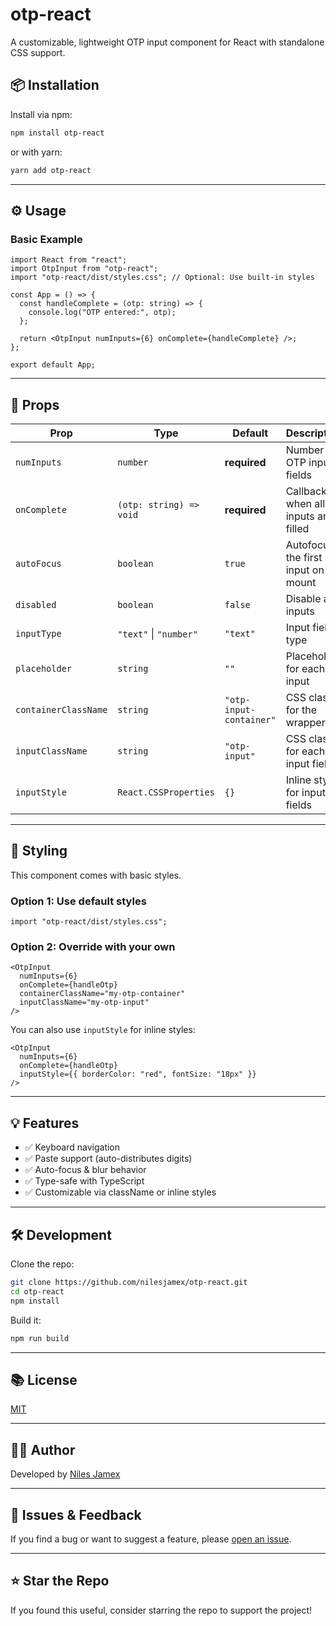 # otp-react

A customizable, lightweight OTP input component for React with standalone CSS
support.

## 📦 Installation

Install via npm:

```bash
npm install otp-react
```

or with yarn:

```bash
yarn add otp-react
```

---

## ⚙️ Usage

### Basic Example

```tsx
import React from "react";
import OtpInput from "otp-react";
import "otp-react/dist/styles.css"; // Optional: Use built-in styles

const App = () => {
  const handleComplete = (otp: string) => {
    console.log("OTP entered:", otp);
  };

  return <OtpInput numInputs={6} onComplete={handleComplete} />;
};

export default App;
```

---

## 🔧 Props

| Prop                 | Type                    | Default                 | Description                         |
| -------------------- | ----------------------- | ----------------------- | ----------------------------------- |
| `numInputs`          | `number`                | **required**            | Number of OTP input fields          |
| `onComplete`         | `(otp: string) => void` | **required**            | Callback when all inputs are filled |
| `autoFocus`          | `boolean`               | `true`                  | Autofocus the first input on mount  |
| `disabled`           | `boolean`               | `false`                 | Disable all inputs                  |
| `inputType`          | `"text"` \| `"number"`  | `"text"`                | Input field type                    |
| `placeholder`        | `string`                | `""`                    | Placeholder for each input          |
| `containerClassName` | `string`                | `"otp-input-container"` | CSS class for the wrapper div       |
| `inputClassName`     | `string`                | `"otp-input"`           | CSS class for each input field      |
| `inputStyle`         | `React.CSSProperties`   | `{}`                    | Inline styles for input fields      |

---

## 🎨 Styling

This component comes with basic styles.

### Option 1: Use default styles

```tsx
import "otp-react/dist/styles.css";
```

### Option 2: Override with your own

```tsx
<OtpInput
  numInputs={6}
  onComplete={handleOtp}
  containerClassName="my-otp-container"
  inputClassName="my-otp-input"
/>
```

You can also use `inputStyle` for inline styles:

```tsx
<OtpInput
  numInputs={6}
  onComplete={handleOtp}
  inputStyle={{ borderColor: "red", fontSize: "18px" }}
/>
```

---

## 💡 Features

- ✅ Keyboard navigation
- ✅ Paste support (auto-distributes digits)
- ✅ Auto-focus & blur behavior
- ✅ Type-safe with TypeScript
- ✅ Customizable via className or inline styles

---

## 🛠️ Development

Clone the repo:

```bash
git clone https://github.com/nilesjamex/otp-react.git
cd otp-react
npm install
```

Build it:

```bash
npm run build
```

---

## 📚 License

[MIT](./LICENSE)

---

## 🧑‍💻 Author

Developed by [Niles Jamex](https://github.com/nilesjamex)

---

## 🐛 Issues & Feedback

If you find a bug or want to suggest a feature, please
[open an issue](https://github.com/nilesjamex/otp-react/issues).

---

## ⭐️ Star the Repo

If you found this useful, consider starring the repo to support the project!
